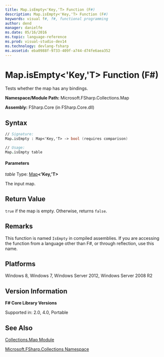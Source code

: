 ```yaml
---
title: Map.isEmpty<'Key,'T> Function (F#)
description: Map.isEmpty<'Key,'T> Function (F#)
keywords: visual f#, f#, functional programming
author: dend
manager: danielfe
ms.date: 05/16/2016
ms.topic: language-reference
ms.prod: visual-studio-dev14
ms.technology: devlang-fsharp
ms.assetid: eba0988f-9733-409f-a744-d74fe6aea352
---
```


# Map.isEmpty<'Key,'T> Function (F#)

Tests whether the map has any bindings.

**Namespace/Module Path:** Microsoft.FSharp.Collections.Map

**Assembly:** FSharp.Core (in FSharp.Core.dll)


## Syntax

```fsharp
// Signature:
Map.isEmpty : Map<'Key,'T> -> bool (requires comparison)

// Usage:
Map.isEmpty table
```

#### Parameters
*table*
Type: [Map](https://msdn.microsoft.com/library/975316ea-55e3-4987-9994-90897ad45664)**&lt;'Key,'T&gt;**


The input map.

## Return Value

`true` if the map is empty. Otherwise, returns `false`.

## Remarks
This function is named `IsEmpty` in compiled assemblies. If you are accessing the function from a language other than F#, or through reflection, use this name.


## Platforms
Windows 8, Windows 7, Windows Server 2012, Windows Server 2008 R2

## Version Information
**F# Core Library Versions**

Supported in: 2.0, 4.0, Portable

## See Also
[Collections.Map Module](Collections.Map-Module-%5BFSharp%5D.md)

[Microsoft.FSharp.Collections Namespace](Microsoft.FSharp.Collections-Namespace.md)
